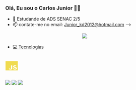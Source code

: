 ### Olá, Eu sou o Carlos Junior 🐱‍🏍

 
- 🌱 Estudande de ADS SENAC 2/5 
- 📫 contate-me no email: Junior_kd2012@hotmail.com
-->


<div align="center">
  <a href="https://github.com/Carlos-Jr1">
  <img height="180em" src="https://github-readme-stats.vercel.app/api?username=Carlos-Jr1&show_icons=true&theme=blue&include_all_commits=true&count_private=true"/>
  </div>
  
  - 💻 Tecnologias   
  
  <div style="display: inline_block"><br>
  <img align="center" alt="Rafa-Js" height="30" width="40" src="https://raw.githubusercontent.com/devicons/devicon/master/icons/javascript/javascript-plain.svg">
 
     
  ##
 
<div> 

  <a href="https://instagram.com/jrcarlosoficial" target="_blank"><img src="https://img.shields.io/badge/-Instagram-%23E4405F?style=for-the-badge&logo=instagram&logoColor=white" target="_blank"></a>
  <a href = "mailto:junior_kd2012mail.com"><img src="https://img.shields.io/badge/-Gmail-%23333?style=for-the-badge&logo=gmail&logoColor=white" target="_blank"></a>
  <a href="https://www.linkedin.com/in/carlos-junior-68584422b/" target="_blank"><img src="https://img.shields.io/badge/-LinkedIn-%230077B5?style=for-the-badge&logo=linkedin&logoColor=white" target="_blank"></a> 
 
 
</div>
